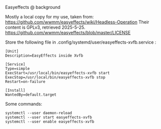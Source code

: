 Easyeffects @ background

Mostly a local copy for my use, taken from:
  https://github.com/wwmm/easyeffects/wiki/Headless-Operation
Their content is GPLv3, retrieved 2025-5-25.
https://github.com/wwmm/easyeffects/blob/master/LICENSE


Store the following file in .config/systemd/user/easyeffects-xvfb.service :

```
[Unit]
Description=EasyEffects inside Xvfb

[Service]
Type=simple
ExecStart=/usr/local/bin/easyeffects-xvfb start
ExecStop=/usr/local/bin/easyeffects-xvfb stop
Restart=on-failure

[Install]
WantedBy=default.target
```

Some commands:


```
systemctl --user daemon-reload
systemctl --user start easyeffects-xvfb
systemctl --user enable easyeffects-xvfb
```


